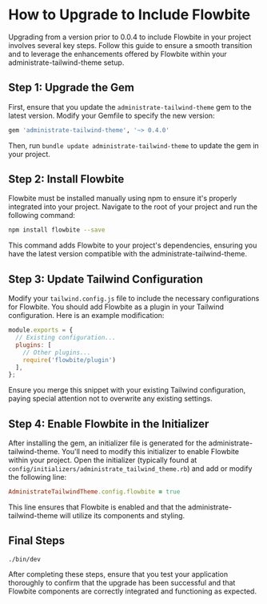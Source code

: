 # How to Upgrade to Include Flowbite

Upgrading from a version prior to 0.0.4 to include Flowbite in your project involves several key steps. Follow this guide to ensure a smooth transition and to leverage the enhancements offered by Flowbite within your administrate-tailwind-theme setup.

## Step 1: Upgrade the Gem

First, ensure that you update the `administrate-tailwind-theme` gem to the latest version. Modify your Gemfile to specify the new version:

```ruby
gem 'administrate-tailwind-theme', '~> 0.4.0'
```

Then, run `bundle update administrate-tailwind-theme` to update the gem in your project.

## Step 2: Install Flowbite

Flowbite must be installed manually using npm to ensure it's properly integrated into your project. Navigate to the root of your project and run the following command:

```bash
npm install flowbite --save
```

This command adds Flowbite to your project's dependencies, ensuring you have the latest version compatible with the administrate-tailwind-theme.

## Step 3: Update Tailwind Configuration

Modify your `tailwind.config.js` file to include the necessary configurations for Flowbite. You should add Flowbite as a plugin in your Tailwind configuration. Here is an example modification:

```javascript
module.exports = {
  // Existing configuration...
  plugins: [
    // Other plugins...
    require('flowbite/plugin')
  ],
};
```

Ensure you merge this snippet with your existing Tailwind configuration, paying special attention not to overwrite any existing settings.

## Step 4: Enable Flowbite in the Initializer

After installing the gem, an initializer file is generated for the administrate-tailwind-theme. You'll need to modify this initializer to enable Flowbite within your project. Open the initializer (typically found at `config/initializers/administrate_tailwind_theme.rb`) and add or modify the following line:

```ruby
AdministrateTailwindTheme.config.flowbite = true
```

This line ensures that Flowbite is enabled and that the administrate-tailwind-theme will utilize its components and styling.

## Final Steps
```shell
./bin/dev
```

After completing these steps, ensure that you test your application thoroughly to confirm that the upgrade has been successful and that Flowbite components are correctly integrated and functioning as expected.